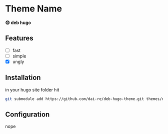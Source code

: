 # Theme Name

**😎 deb hugo**

## Features

- [ ] fast
- [ ] simple
- [x] ungly

## Installation

in your hugo site folder hit
```bash
git submodule add https://github.com/dai-re/deb-hugo-theme.git themes/deb-hugo-theme
```

## Configuration

nope
